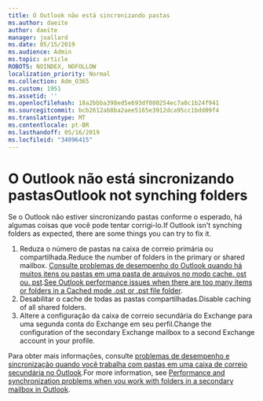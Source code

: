 ```yaml
---
title: O Outlook não está sincronizando pastas
ms.author: daeite
author: daeite
manager: joallard
ms.date: 05/15/2019
ms.audience: Admin
ms.topic: article
ROBOTS: NOINDEX, NOFOLLOW
localization_priority: Normal
ms.collection: Adm_O365
ms.custom: 1951
ms.assetid: ''
ms.openlocfilehash: 18a2bbba398ed5e693df080254ec7a0c1b24f941
ms.sourcegitcommit: bcb2612ab8ba2aee5165e3912dca95cc1bdd09f4
ms.translationtype: MT
ms.contentlocale: pt-BR
ms.lasthandoff: 05/16/2019
ms.locfileid: "34096415"
---
```

# <a name="outlook-not-synching-folders"></a><span data-ttu-id="0e1ad-102">O Outlook não está sincronizando pastas</span><span class="sxs-lookup"><span data-stu-id="0e1ad-102">Outlook not synching folders</span></span>

<span data-ttu-id="0e1ad-103">Se o Outlook não estiver sincronizando pastas conforme o esperado, há algumas coisas que você pode tentar corrigi-lo.</span><span class="sxs-lookup"><span data-stu-id="0e1ad-103">If Outlook isn't synching folders as expected, there are some things you can try to fix it.</span></span>

1. <span data-ttu-id="0e1ad-104">Reduza o número de pastas na caixa de correio primária ou compartilhada.</span><span class="sxs-lookup"><span data-stu-id="0e1ad-104">Reduce the number of folders in the primary or shared mailbox.</span></span> <span data-ttu-id="0e1ad-105">[Consulte problemas de desempenho do Outlook quando há muitos itens ou pastas em uma pasta de arquivos no modo cache. ost ou. pst](https://support.microsoft.com/help/2768656).</span><span class="sxs-lookup"><span data-stu-id="0e1ad-105">[See Outlook performance issues when there are too many items or folders in a Cached mode .ost or .pst file folder](https://support.microsoft.com/help/2768656).</span></span>
2. <span data-ttu-id="0e1ad-106">Desabilitar o cache de todas as pastas compartilhadas.</span><span class="sxs-lookup"><span data-stu-id="0e1ad-106">Disable caching of all shared folders.</span></span>
3. <span data-ttu-id="0e1ad-107">Altere a configuração da caixa de correio secundária do Exchange para uma segunda conta do Exchange em seu perfil.</span><span class="sxs-lookup"><span data-stu-id="0e1ad-107">Change the configuration of the secondary Exchange mailbox to a second Exchange account in your profile.</span></span>
 
<span data-ttu-id="0e1ad-108">Para obter mais informações, consulte [problemas de desempenho e sincronização quando você trabalha com pastas em uma caixa de correio secundária no Outlook](https://support.microsoft.com/help/3115602).</span><span class="sxs-lookup"><span data-stu-id="0e1ad-108">For more information, see [Performance and synchronization problems when you work with folders in a secondary mailbox in Outlook](https://support.microsoft.com/help/3115602).</span></span>